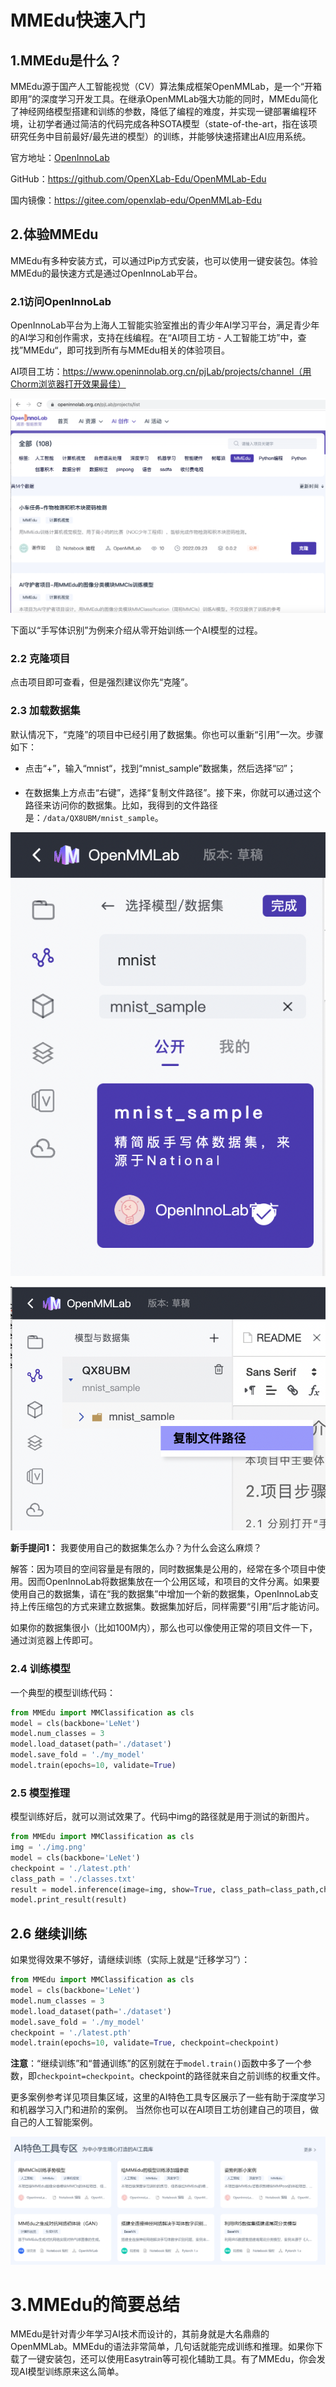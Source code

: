 # MMEdu快速入门

## 1.MMEdu是什么？

MMEdu源于国产人工智能视觉（CV）算法集成框架OpenMMLab，是一个“开箱即用”的深度学习开发工具。在继承OpenMMLab强大功能的同时，MMEdu简化了神经网络模型搭建和训练的参数，降低了编程的难度，并实现一键部署编程环境，让初学者通过简洁的代码完成各种SOTA模型（state-of-the-art，指在该项研究任务中目前最好/最先进的模型）的训练，并能够快速搭建出AI应用系统。 

官方地址：[OpenInnoLab](https://www.openinnolab.org.cn/pjEdu/xedu)

GitHub：https://github.com/OpenXLab-Edu/OpenMMLab-Edu 

国内镜像：https://gitee.com/openxlab-edu/OpenMMLab-Edu

## 2.体验MMEdu

MMEdu有多种安装方式，可以通过Pip方式安装，也可以使用一键安装包。体验MMEdu的最快速方式是通过OpenInnoLab平台。

### 2.1访问OpenInnoLab

OpenInnoLab平台为上海人工智能实验室推出的青少年AI学习平台，满足青少年的AI学习和创作需求，支持在线编程。在“AI项目工坊 - 人工智能工坊”中，查找”MMEdu“，即可找到所有与MMEdu相关的体验项目。

AI项目工坊：https://www.openinnolab.org.cn/pjLab/projects/channel（用Chorm浏览器打开效果最佳）

![image](../images/mmedu/quick_start_01.png)

下面以“手写体识别”为例来介绍从零开始训练一个AI模型的过程。

### 2.2 克隆项目

点击项目即可查看，但是强烈建议你先“克隆”。

### 2.3 加载数据集

 默认情况下，“克隆”的项目中已经引用了数据集。你也可以重新“引用”一次。步骤如下：

- 点击“+”，输入“mnist“，找到“mnist_sample”数据集，然后选择“☑️”；

- 在数据集上方点击“右键”，选择“复制文件路径”。接下来，你就可以通过这个路径来访问你的数据集。比如，我得到的文件路径是：`/data/QX8UBM/mnist_sample`。

![image](../images/mmedu/quick_start_02.png)

![image](../images/mmedu/quick_start_03.png)

**新手提问1：** 我要使用自己的数据集怎么办？为什么会这么麻烦？

解答：因为项目的空间容量是有限的，同时数据集是公用的，经常在多个项目中使用。因而OpenInnoLab将数据集放在一个公用区域，和项目的文件分离。如果要使用自己的数据集，请在“我的数据集”中增加一个新的数据集，OpenInnoLab支持上传压缩包的方式来建立数据集。数据集加好后，同样需要“引用”后才能访问。

如果你的数据集很小（比如100M内），那么也可以像使用正常的项目文件一下，通过浏览器上传即可。

### 2.4 训练模型

一个典型的模型训练代码：

```python
from MMEdu import MMClassification as cls
model = cls(backbone='LeNet')
model.num_classes = 3
model.load_dataset(path='./dataset')
model.save_fold = './my_model'
model.train(epochs=10, validate=True)
```



### 2.5 模型推理

模型训练好后，就可以测试效果了。代码中img的路径就是用于测试的新图片。

```python
from MMEdu import MMClassification as cls
img = './img.png'
model = cls(backbone='LeNet')
checkpoint = './latest.pth'
class_path = './classes.txt'
result = model.inference(image=img, show=True, class_path=class_path,checkpoint = checkpoint)
model.print_result(result)
```

## 2.6 继续训练

如果觉得效果不够好，请继续训练（实际上就是“迁移学习”）：

```python
from MMEdu import MMClassification as cls
model = cls(backbone='LeNet')
model.num_classes = 3
model.load_dataset(path='./dataset')
model.save_fold = './my_model'
checkpoint = './latest.pth'
model.train(epochs=10, validate=True, checkpoint=checkpoint)
```

**注意**：“继续训练”和“普通训练”的区别就在于`model.train()`函数中多了一个参数，即`checkpoint=checkpoint`。checkpoint的路径就来自之前训练的权重文件。

更多案例参考详见项目集区域，这里的AI特色工具专区展示了一些有助于深度学习和机器学习入门和进阶的案例。 当然你也可以在AI项目工坊创建自己的项目，做自己的人工智能案例。

![image](../images/mmedu/XEdu项目集.png)

# 3.MMEdu的简要总结

MMEdu是针对青少年学习AI技术而设计的，其前身就是大名鼎鼎的OpenMMLab。MMEdu的语法非常简单，几句话就能完成训练和推理。如果你下载了一键安装包，还可以使用Easytrain等可视化辅助工具。有了MMEdu，你会发现AI模型训练原来这么简单。
